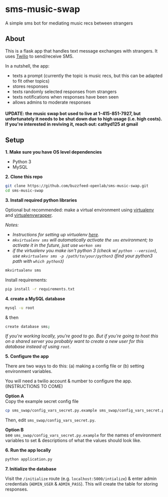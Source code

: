 # sms-music-swap
A simple sms bot for mediating music recs between strangers

## About
This is a flask app that handles text message exchanges with strangers. It uses [Twilio](https://www.twilio.com/) to send/receive SMS.

In a nutshell, the app:
-  texts a prompt (currently the topic is music recs, but this can be adapted to fit other topics)
- stores responses
- texts randomly selected responses from strangers
- texts notifications when responses have been seen
- allows admins to moderate responses

#### UPDATE: the music swap bot used to live at 1-415-851-7927, but unfortunately it needs to be shut down due to high usage (i.e. high costs). If you're interested in reviving it, reach out: cathyd125 at gmail

## Setup

**1. Make sure you have OS level dependencies**
- Python 3
- MySQL

**2. Clone this repo**
```bash
git clone https://github.com/buzzfeed-openlab/sms-music-swap.git
cd sms-music-swap
```

**3. Install required python libraries**

Optional but recommended: make a virtual environment using [virtualenv](https://virtualenv.readthedocs.io/en/latest/) and [virtualenvwrapper](https://virtualenvwrapper.readthedocs.io/en/latest/install.html).

*Notes:*
- *Instructions for setting up virtualenv [here](http://docs.python-guide.org/en/latest/dev/virtualenvs/).*
- *`mkvirtualenv sms` will automatically activate the `sms` environment; to activate it in the future, just use `workon sms`*
- *if the virtualenv you make isn't python 3 (check w/ `python --version`), use `mkvirtualenv sms -p /path/to/your/python3` (find your python3 path with `which python3`)*


```bash
mkvirtualenv sms
```

Install requirements:
```bash
pip install -r requirements.txt
```

**4. create a MySQL database**

```bash
mysql -u root
```
& then
```bash
create database sms;
```

*If you're working locally, you're good to go. But if you're going to host this on a shared server you probably want to create a new user for this database instead of using `root`.*

**5. Configure the app**

There are two ways to do this: (a) making a config file or (b) setting environment variables.

You will need a twilio account & number to configure the app. (INSTRUCTIONS TO COME)

**Option A**  
Copy the example secret config file
```bash
cp sms_swap/config_vars_secret.py.example sms_swap/config_vars_secret.py
```

Then, edit `sms_swap/config_vars_secret.py`.

**Option B**  
see `sms_swap/config_vars_secret.py.example` for the names of environment variables to set & descriptions of what the values should look like.

**6. Run the app locally**
```bash
python application.py
```

**7. Initialize the database**

  Visit the `/initialize` route (e.g. `localhost:5000/intialize`) & enter admin credentials (`ADMIN_USER` & `ADMIN_PASS`). This will create the table for storing responses.
